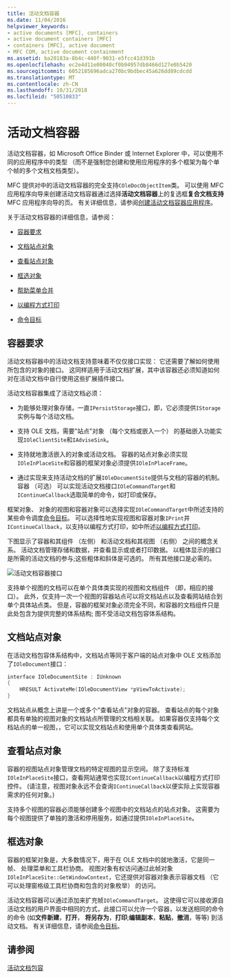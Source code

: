 ```yaml
---
title: 活动文档容器
ms.date: 11/04/2016
helpviewer_keywords:
- active documents [MFC], containers
- active document containers [MFC]
- containers [MFC], active document
- MFC COM, active document containment
ms.assetid: ba20183a-8b4c-440f-9031-e5fcc41d391b
ms.openlocfilehash: ec2e4d11e00040cf0b94957db8466d127e0b5420
ms.sourcegitcommit: 6052185696adca270bc9bdbec45a626dd89cdcdd
ms.translationtype: MT
ms.contentlocale: zh-CN
ms.lasthandoff: 10/31/2018
ms.locfileid: "50510833"
---
```

# <a name="active-document-containers"></a>活动文档容器

活动文档容器，如 Microsoft Office Binder 或 Internet Explorer 中，可以使用不同的应用程序中的类型 （而不是强制您创建和使用应用程序的多个框架为每个单个帧的多个文档文档类型）。

MFC 提供对中的活动文档容器的完全支持`COleDocObjectItem`类。 可以使用 MFC 应用程序向导来创建活动文档容器通过选择**活动文档容器**上的复选框**复合文档支持**MFC 应用程序向导的页。 有关详细信息，请参阅[创建活动文档容器应用程序](../mfc/creating-an-active-document-container-application.md)。

关于活动文档容器的详细信息，请参阅：

- [容器要求](#container_requirements)

- [文档站点对象](#document_site_objects)

- [查看站点对象](#view_site_objects)

- [框选对象](#frame_object)

- [帮助菜单合并](../mfc/help-menu-merging.md)

- [以编程方式打印](../mfc/programmatic-printing.md)

- [命令目标](../mfc/message-handling-and-command-targets.md)

##  <a name="container_requirements"></a> 容器要求

活动文档容器中的活动文档支持意味着不仅仅接口实现： 它还需要了解如何使用所包含的对象的接口。 这同样适用于活动文档扩展，其中该容器还必须知道如何对在活动文档中自行使用这些扩展插件接口。

活动文档容器集成了活动文档必须：

- 为能够处理对象存储，一直`IPersistStorage`接口，即，它必须提供`IStorage`实例与每个活动文档。

- 支持 OLE 文档，需要"站点"对象 （每个文档或嵌入一个） 的基础嵌入功能实现`IOleClientSite`和`IAdviseSink`。

- 支持就地激活嵌入的对象或活动文档。 容器的站点对象必须实现`IOleInPlaceSite`和容器的框架对象必须提供`IOleInPlaceFrame`。

- 通过实现来支持活动文档的扩展`IOleDocumentSite`提供与文档的容器的机制。 容器 （可选） 可以实现活动文档接口`IOleCommandTarget`和`IContinueCallback`选取简单的命令，如打印或保存。

框架对象、 对象的视图和容器对象可以选择实现`IOleCommandTarget`中所述支持的某些命令调度[命令目标](../mfc/message-handling-and-command-targets.md)。 可以选择性地实现视图和容器对象`IPrint`并`IContinueCallback`，以支持以编程方式打印，如中所述[以编程方式打印](../mfc/programmatic-printing.md)。

下图显示了容器和其组件 （左侧） 和活动文档和其视图 （右侧） 之间的概念关系。 活动文档管理存储和数据，并查看显示或或者打印数据。 以粗体显示的接口是所需的活动文档的参与;这些粗体和斜体是可选的。 所有其他接口是必需的。

![活动文档容器接口](../mfc/media/vc37gj1.gif "vc37gj1")

支持单个视图的文档可以在单个具体类实现的视图和文档组件 （即，相应的接口）。 此外，仅支持一次一个视图的容器站点可以将文档站点以及查看网站结合到单个具体站点类。 但是，容器的框架对象必须完全不同，和容器的文档组件只是此处包含为提供完整的体系结构; 图不受活动文档包容体系结构。

##  <a name="document_site_objects"></a> 文档站点对象

在活动文档包容体系结构中，文档站点等同于客户端的站点对象中 OLE 文档添加了`IOleDocument`接口：

```cpp
interface IOleDocumentSite : IUnknown
{
    HRESULT ActivateMe(IOleDocumentView *pViewToActivate);
}
```

文档站点从概念上讲是一个或多个"查看站点"对象的容器。 查看站点的每个对象都具有单独的视图对象的文档站点所管理的文档相关联。 如果容器仅支持每个文档站点的单一视图，，它可以实现文档站点和使用单个具体类查看网站。

##  <a name="view_site_objects"></a> 查看站点对象

容器的视图站点对象管理文档的特定视图的显示空间。 除了支持标准`IOleInPlaceSite`接口，查看网站通常也实现`IContinueCallback`以编程方式打印控件。 (请注意，视图对象永远不会查询`IContinueCallback`以便实际上实现容器需求的任何对象。)

支持多个视图的容器必须能够创建多个视图中的文档站点的站点对象。 这需要为每个视图提供了单独的激活和停用服务，如通过提供`IOleInPlaceSite`。

##  <a name="frame_object"></a> 框选对象

容器的框架对象是，大多数情况下，用于在 OLE 文档中的就地激活，它是同一帧、 处理菜单和工具栏协商。 视图对象有权访问通过此帧对象`IOleInPlaceSite::GetWindowContext`，它还提供对容器对象表示容器文档 （它可以处理窗格级工具栏协商和包含的对象枚举） 的访问。

活动文档容器可以通过添加来扩充帧`IOleCommandTarget`。 这使得它可以接收源自活动文档的用户界面中相同的方式，此接口可以允许一个容器，以发送相同的命令的命令 (如**文件新建**，**打开**， **将另存为**，**打印**;**编辑副本**，**粘贴**，**撤消**，等等) 到活动文档。 有关详细信息，请参阅[命令目标](../mfc/message-handling-and-command-targets.md)。

## <a name="see-also"></a>请参阅

[活动文档包容](../mfc/active-document-containment.md)

